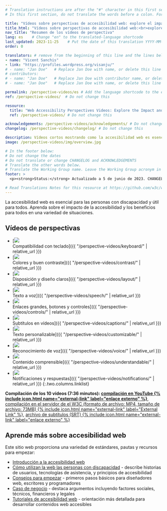 ```yaml
---
# Translation instructions are after the "#" character in this first section. They are comments that do not show up in the web page. You do not need to translate the instructions after "#".
# In this first section, do not translate the words before a colon. For example, do not translate "title:". Do translate the text after "title:"

title: "Vídeos sobre perspectivas de accesibilidad web: explore el impacto y los beneficios para todos"
title_html: "Vídeos sobre perspectivas de accesibilidad web:<br>explore el impacto y los beneficios para todos"
nav_title: "Resumen de los vídeos de perspectiva"
lang: es    # Change "en" to the translated-language shortcode
last_updated: 2023-11-25    # Put the date of this translation YYYY-MM-DD (with month in the middle)
order: 0

translators: # remove from the beginning of this line and the lines below: "# " (the hash sign and the space)
- name: "Vicent Sanchis"   
- link: "https://profiles.wordpress.org/visanju/"
# - name: "Jan Doe"   # Replace Jan Doe with name, or delete this line if not multiple translators
# contributors:
# - name: "Jan Doe"   # Replace Jan Doe with contributor name, or delete this line if none
# - name: "Jan Doe"   # Replace Jan Doe with name, or delete this line if not multiple contributors

permalink: /perspective-videos/es # Add the language shortcode to the end, with no slash at the end. For example /path/to/file/fr
ref: /perspective-videos/  # Do not change this

resource:
  title: "Web Accessibility Perspectives Videos: Explore the Impact and Benefits for Everyone"
  ref: /perspective-videos/ # Do not change this

acknowledgements: /perspective-videos/acknowledgements/ # Do not change this
changelog: /perspective-videos/changelog/ # Do not change this

description: Vídeos cortos mostrando como la accesibilidad web es esencial para las personas con discapacidad y útil para todos en una variedad de situaciones.
image: /perspective-videos/img/overview.jpg

# In the footer below:
# Do not change the dates
# Do not translate or change CHANGELOG and ACKNOWLEDGEMENTS
# Translate the other words below.
# Translate the Working Group name. Leave the Working Group acronym in English.
footer: >
  <p><strong>Status:</strong> Actualizado a 5 de junio de 2023. CHANGELOG.<br><strong>Editor and project lead:</strong> <a href="https://www.w3.org/People/shadi">Shadi Abou-Zahra</a>. Desarrollado por el <a href="https://www.w3.org/WAI/EO/">Grupo de Trabajo de Educación y Divulgación (EOWG)</a> con el apoyo de <a href="https://www.w3.org/WAI/DEV/">proyecto WAI-DEV </a>, cofinanciado por la Comisión Europea. ACKNOWLEDGEMENTS.</p>

# Read Translations Notes for this resource at https://github.com/w3c/wai-perspective-videos#readme
---
```


La accesibilidad web es esencial para las personas con discapacidad y útil para todos. Aprenda sobre el impacto de la accesibilidad y los beneficios para todos en una variedad de situaciones.

## Vídeos de perspectivas

-   [![](img/thumbnails/keyboard.jpg)<br>Compatibilidad con teclado]({{ "/perspective-videos/keyboard/" | relative_url }})
-   [![](img/thumbnails/contrast.jpg)<br>Colores y buen contraste]({{ "/perspective-videos/contrast/" | relative_url }})
-   [![](img/thumbnails/layout.jpg)<br>Disposición y diseño claros]({{ "/perspective-videos/layout/" | relative_url }})
-   [![](img/thumbnails/speech.jpg)<br>Texto a voz]({{ "/perspective-videos/speech/" | relative_url }})
-   [![](img/thumbnails/controls.jpg)<br>Enlaces grandes, botones y controles]({{ "/perspective-videos/controls/" | relative_url }})
-   [![](img/thumbnails/captions.jpg)<br>Subtítulos en vídeos]({{ "/perspective-videos/captions/" | relative_url }})
-   [![](img/thumbnails/customizable.jpg)<br>Texto personalizable]({{ "/perspective-videos/customizable/" | relative_url }})
-   [![](img/thumbnails/voice.jpg)<br>Reconocimiento de voz]({{ "/perspective-videos/voice/" | relative_url }})
-   [![](img/thumbnails/understandable.jpg)<br>Contenido comprensible]({{ "/perspective-videos/understandable/" | relative_url }})
-   [![](img/thumbnails/notifications.jpg)<br>Notificaciones y respuestas]({{ "/perspective-videos/notifications/" | relative_url }})
{:.two.columns.linklist}

**Compilación de los 10 vídeos (7:36 minutos): [compilación en YouTube {% include icon.html name="external-link" label="enlace externo" %}](https://www.youtube.com/watch?v=3f31oufqFSM)**, [compilación en el servidor de el W3C (formato de archivo: MP4, tamaño de archivo: 73MB) {% include icon.html name="external-link" label="External Link" %}](https://media.w3.org/wai/perspective-videos/compilation.mp4), [archivo de subtítulos (SRT) {% include icon.html name="external-link" label="enlace externo" %}](https://media.w3.org/wai/perspective-videos/compilation.srt)

## Aprende más sobre accesibilidad web

Este sitio web proporciona una variedad de estándares, pautas y recursos
para empezar:

-   [Introducción a la accesibilidad web](/fundamentals/accessibility-intro/)
-   [Cómo utilizan la web las personas con discapacidad](/people-use-web/) - describe historias de usuarios, tecnologías de asistencia, y principios de accesibilidad
-   [Consejos para empezar](/tips/) - primeros pasos básicos para diseñadores web, escritores y programadores
-   [Caso de negocio](/business-case/) - destaca argumentos incluyendo factores sociales, técnicos, financieros y legales
-   [Tutoriales de accesibilidad web](/tutorials/) - orientación más detallada para desarrollar contenidos web accesibles
